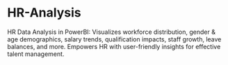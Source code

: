 # HR-Analysis
HR Data Analysis in PowerBI: Visualizes workforce distribution, gender &amp; age demographics, salary trends, qualification impacts, staff growth, leave balances, and more. Empowers HR with user-friendly insights for effective talent management.
